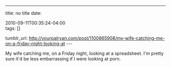 ---
title: no title
date:

 2010-09-11T00:35:24-04:00  
tags:  []

tumblr_url:
http://yourpalryan.com/post/1100865908/my-wife-catching-me-on-a-friday-night-looking-at
\-\--

My wife catching me, on a Friday night, looking at a spreadsheet. I'm
pretty sure it'd be less embarrassing if I were looking at porn.
